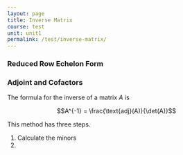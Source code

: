 ```yaml
---
layout: page
title: Inverse Matrix
course: test
unit: unit1
permalink: /test/inverse-matrix/
---
```


### Reduced Row Echelon Form


### Adjoint and Cofactors

The formula for the inverse of a matrix $A$ is 

$$A^{-1} = \frac{\text{adj}(A)}{\det(A)}$$

This method has three steps. 

1. Calculate the minors
2. 



